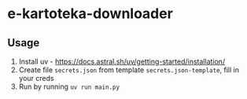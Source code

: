 # e-kartoteka-downloader

## Usage
1. Install uv - https://docs.astral.sh/uv/getting-started/installation/
2. Create file `secrets.json` from template `secrets.json-template`, fill in your creds
2. Run by running `uv run main.py`